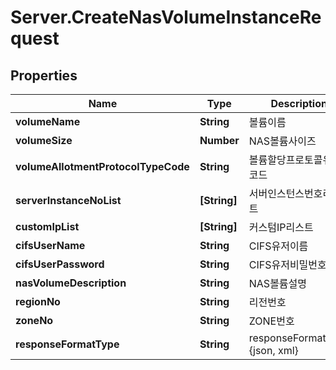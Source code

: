 # Server.CreateNasVolumeInstanceRequest

## Properties
Name | Type | Description | Notes
------------ | ------------- | ------------- | -------------
**volumeName** | **String** | 볼륨이름 | 
**volumeSize** | **Number** | NAS볼륨사이즈 | 
**volumeAllotmentProtocolTypeCode** | **String** | 볼륨할당프로토콜유형코드 | 
**serverInstanceNoList** | **[String]** | 서버인스턴스번호리스트 | [optional] 
**customIpList** | **[String]** | 커스텀IP리스트 | [optional] 
**cifsUserName** | **String** | CIFS유저이름 | [optional] 
**cifsUserPassword** | **String** | CIFS유저비밀번호 | [optional] 
**nasVolumeDescription** | **String** | NAS볼륨설명 | [optional] 
**regionNo** | **String** | 리전번호 | [optional] 
**zoneNo** | **String** | ZONE번호 | [optional] 
**responseFormatType** | **String** | responseFormatType {json, xml} | [optional] 


